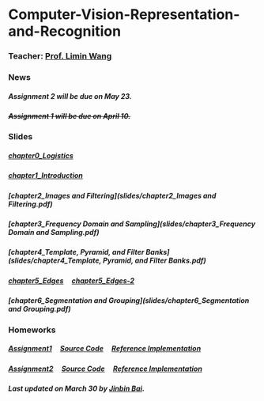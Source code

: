 # Computer-Vision-Representation-and-Recognition

### Teacher: [Prof. Limin Wang](http://wanglimin.github.io)


### News

##### Assignment 2 will be due on May 23.
##### ~~Assignment 1 will be due on April 10.~~


### Slides

##### [chapter0_Logistics](slides/chapter0_Logistics.pdf)
##### [chapter1_Introduction](slides/chapter1_Introduction.pdf)
##### [chapter2_Images and Filtering](slides/chapter2_Images and Filtering.pdf)
##### [chapter3_Frequency Domain and Sampling](slides/chapter3_Frequency Domain and Sampling.pdf)
##### [chapter4_Template, Pyramid, and Filter Banks](slides/chapter4_Template, Pyramid, and Filter Banks.pdf)
##### [chapter5_Edges](slides/chapter5_Edges.pdf) &nbsp;&nbsp;&nbsp; [chapter5_Edges-2](slides/chapter5_Edges-2.pdf)
##### [chapter6_Segmentation and Grouping](slides/chapter6_Segmentation and Grouping.pdf)

### Homeworks

##### [Assignment1](assignment1/assignment1.pdf) &nbsp;&nbsp;&nbsp; [Source Code](assignment1/proj1.zip) &nbsp;&nbsp;&nbsp; [Reference Implementation](assignment1/171860607.zip)

##### [Assignment2](assignment2/assignment2.pdf) &nbsp;&nbsp;&nbsp; [Source Code](assignment2/proj2.zip) &nbsp;&nbsp;&nbsp; [Reference Implementation](assignment2/171860607.zip)  
  
  
##### Last updated on March 30 by [Jinbin Bai](https://noyii.github.io).

